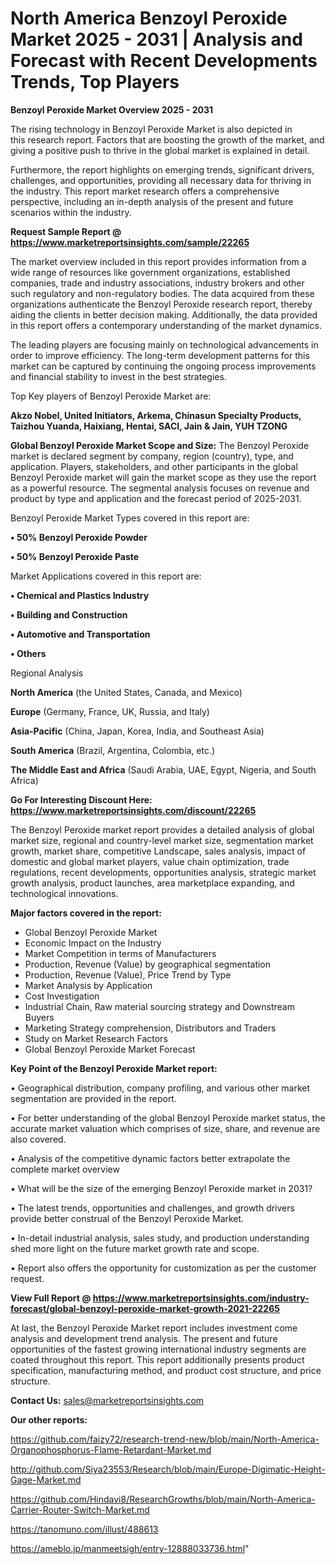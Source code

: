 # North America Benzoyl Peroxide Market 2025 - 2031 | Analysis and Forecast with Recent Developments Trends, Top Players

<Strong> Benzoyl Peroxide Market Overview 2025 - 2031</strong>

The rising technology in Benzoyl Peroxide Market is also depicted in this research report. Factors that are boosting the growth of the market, and giving a positive push to thrive in the global market is explained in detail.

Furthermore, the report highlights on emerging trends, significant drivers, challenges, and opportunities, providing all necessary data for thriving in the industry. This report market research offers a comprehensive perspective, including an in-depth analysis of the present and future scenarios within the industry.

<strong>Request Sample Report @ <a href=https://www.marketreportsinsights.com/sample/22265>https://www.marketreportsinsights.com/sample/22265</a></strong>

The market overview included in this report provides information from a wide range of resources like government organizations, established companies, trade and industry associations, industry brokers and other such regulatory and non-regulatory bodies. The data acquired from these organizations authenticate the Benzoyl Peroxide research report, thereby aiding the clients in better decision making. Additionally, the data provided in this report offers a contemporary understanding of the market dynamics.

The leading players are focusing mainly on technological advancements in order to improve efficiency. The long-term development patterns for this market can be captured by continuing the ongoing process improvements and financial stability to invest in the best strategies.

Top Key players of Benzoyl Peroxide Market are:

<strong>Akzo Nobel, United Initiators, Arkema, Chinasun Specialty Products, Taizhou Yuanda, Haixiang, Hentai, SACI, Jain & Jain, YUH TZONG</strong>

<strong><b>Global Benzoyl Peroxide Market Scope and Size:</b></strong>
The Benzoyl Peroxide market is declared segment by company, region (country), type, and application. Players, stakeholders, and other participants in the global Benzoyl Peroxide market will gain the market scope as they use the report as a powerful resource. The segmental analysis focuses on revenue and product by type and application and the forecast period of 2025-2031.

Benzoyl Peroxide Market Types covered in this report are:

<strong>• 50% Benzoyl Peroxide Powder

• 50% Benzoyl Peroxide Paste</strong>

Market Applications covered in this report are:

<strong>• Chemical and Plastics Industry

• Building and Construction

• Automotive and Transportation

• Others</strong> 

Regional Analysis

<strong>North America</strong> (the United States, Canada, and Mexico)

<strong>Europe</strong> (Germany, France, UK, Russia, and Italy)

<strong>Asia-Pacific</strong> (China, Japan, Korea, India, and Southeast Asia)

<strong>South America</strong> (Brazil, Argentina, Colombia, etc.)

<strong>The Middle East and Africa</strong> (Saudi Arabia, UAE, Egypt, Nigeria, and South Africa)

<strong>Go For Interesting Discount Here: <a href=https://www.marketreportsinsights.com/discount/22265>https://www.marketreportsinsights.com/discount/22265</a></strong>

The Benzoyl Peroxide market report provides a detailed analysis of global market size, regional and country-level market size, segmentation market growth, market share, competitive Landscape, sales analysis, impact of domestic and global market players, value chain optimization, trade regulations, recent developments, opportunities analysis, strategic market growth analysis, product launches, area marketplace expanding, and technological innovations.

<strong><b>Major factors covered in the report:</b></strong>
<ul>
  <li>Global Benzoyl Peroxide Market </li>
  <li>Economic Impact on the Industry</li>
  <li>Market Competition in terms of Manufacturers</li>
  <li>Production, Revenue (Value) by geographical segmentation</li>
  <li>Production, Revenue (Value), Price Trend by Type</li>
  <li>Market Analysis by Application</li>
  <li>Cost Investigation</li>
  <li>Industrial Chain, Raw material sourcing strategy and Downstream Buyers</li>
  <li>Marketing Strategy comprehension, Distributors and Traders</li>
  <li>Study on Market Research Factors</li>
  <li>Global Benzoyl Peroxide Market Forecast</li>
</ul>

<strong><b>Key Point of the Benzoyl Peroxide Market report:</b></strong>

• Geographical distribution, company profiling, and various other market segmentation are provided in the report.

• For better understanding of the global Benzoyl Peroxide market status, the accurate market valuation which comprises of size, share, and revenue are also covered.

• Analysis of the competitive dynamic factors better extrapolate the complete market overview

• What will be the size of the emerging Benzoyl Peroxide market in 2031?

• The latest trends, opportunities and challenges, and growth drivers provide better construal of the Benzoyl Peroxide Market.

• In-detail industrial analysis, sales study, and production understanding shed more light on the future market growth rate and scope.

• Report also offers the opportunity for customization as per the customer request.

<strong><b>View Full Report @ <a href=https://www.marketreportsinsights.com/industry-forecast/global-benzoyl-peroxide-market-growth-2021-22265>https://www.marketreportsinsights.com/industry-forecast/global-benzoyl-peroxide-market-growth-2021-22265</a></b></strong>


At last, the Benzoyl Peroxide Market report includes investment come analysis and development trend analysis. The present and future opportunities of the fastest growing international industry segments are coated throughout this report. This report additionally presents product specification, manufacturing method, and product cost structure, and price structure.

<strong>Contact Us:</strong>
sales@marketreportsinsights.com

<strong>Our other reports:</strong>

<a href=https://github.com/faizy72/research-trend-new/blob/main/North-America-Organophosphorus-Flame-Retardant-Market.md>https://github.com/faizy72/research-trend-new/blob/main/North-America-Organophosphorus-Flame-Retardant-Market.md</a>

<a href=http://github.com/Siya23553/Research/blob/main/Europe-Digimatic-Height-Gage-Market.md>http://github.com/Siya23553/Research/blob/main/Europe-Digimatic-Height-Gage-Market.md</a>

<a href=https://github.com/Hindavi8/ResearchGrowths/blob/main/North-America-Carrier-Router-Switch-Market.md>https://github.com/Hindavi8/ResearchGrowths/blob/main/North-America-Carrier-Router-Switch-Market.md</a>

<a href=https://tanomuno.com/illust/488613>https://tanomuno.com/illust/488613</a>

<a href=https://ameblo.jp/manmeetsigh/entry-12888033736.html>https://ameblo.jp/manmeetsigh/entry-12888033736.html</a>"
